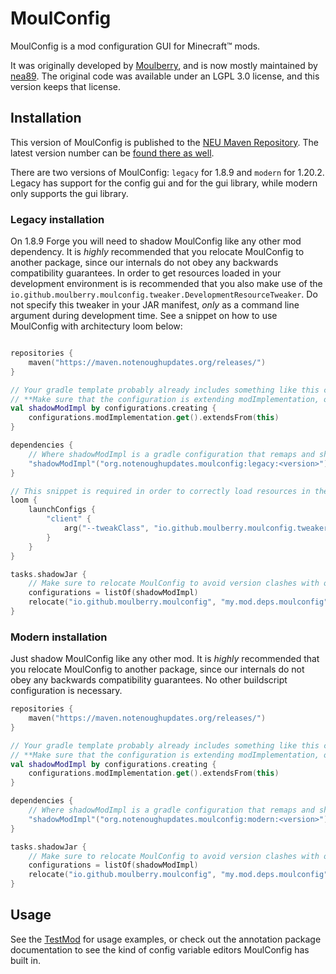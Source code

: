 # MoulConfig

MoulConfig is a mod configuration GUI for Minecraft™ mods.

It was originally developed by [Moulberry](https://moulberry.codes),
and is now mostly maintained by [nea89](https://nea.moe/). The original code was available
under an LGPL 3.0 license, and this version keeps that license.

## Installation

This version of MoulConfig is published to the [NEU Maven Repository][neurepo]. The latest
version number can be [found there as well][versionlisting].

There are two versions of MoulConfig: `legacy` for 1.8.9 and `modern` for 1.20.2. Legacy has support for the config gui
and for the gui library, while modern only supports the gui library.

### Legacy installation

On 1.8.9 Forge you will need to shadow MoulConfig like any other mod dependency. It is *highly* recommended that
you relocate MoulConfig to another package, since our internals do not obey any backwards compatibility guarantees.
In order to get resources loaded in your development environment is is recommended that you also make use of the
`io.github.moulberry.moulconfig.tweaker.DevelopmentResourceTweaker`. Do not specify this tweaker in your JAR manifest,
*only* as a command line argument during development time. See a snippet on how to use MoulConfig with architectury loom
below:

```kotlin

repositories {
    maven("https://maven.notenoughupdates.org/releases/")
}

// Your gradle template probably already includes something like this configuration.
// **Make sure that the configuration is extending modImplementation, otherwise you will run into name issues**
val shadowModImpl by configurations.creating {
    configurations.modImplementation.get().extendsFrom(this)
}

dependencies {
    // Where shadowModImpl is a gradle configuration that remaps and shades the jar.
    "shadowModImpl"("org.notenoughupdates.moulconfig:legacy:<version>")
}

// This snippet is required in order to correctly load resources in the development environment
loom {
    launchConfigs {
        "client" {
            arg("--tweakClass", "io.github.moulberry.moulconfig.tweaker.DevelopmentResourceTweaker")
        }
    }
}

tasks.shadowJar {
    // Make sure to relocate MoulConfig to avoid version clashes with other mods
    configurations = listOf(shadowModImpl)
    relocate("io.github.moulberry.moulconfig", "my.mod.deps.moulconfig")
}
```

### Modern installation

Just shadow MoulConfig like any other mod. It is *highly* recommended that you relocate MoulConfig to another package,
since our internals do not obey any backwards compatibility guarantees. No other buildscript configuration is necessary.

```kt
repositories {
    maven("https://maven.notenoughupdates.org/releases/")
}

// Your gradle template probably already includes something like this configuration.
// **Make sure that the configuration is extending modImplementation, otherwise you will run into name issues**
val shadowModImpl by configurations.creating {
    configurations.modImplementation.get().extendsFrom(this)
}

dependencies {
    // Where shadowModImpl is a gradle configuration that remaps and shades the jar.
    "shadowModImpl"("org.notenoughupdates.moulconfig:modern:<version>")
}

tasks.shadowJar {
    // Make sure to relocate MoulConfig to avoid version clashes with other mods
    configurations = listOf(shadowModImpl)
    relocate("io.github.moulberry.moulconfig", "my.mod.deps.moulconfig")
}
```


## Usage

See
the [TestMod](https://github.com/NotEnoughUpdates/MoulConfig/blob/master/modern/src/main/kotlin/io/github/notenoughupdates/moulconfig/test)
for usage examples, or check out the annotation
package documentation to see the kind of config variable editors MoulConfig has built in.

[neurepo]: https://maven.notenoughupdates.org/#/

[versionlisting]: https://maven.notenoughupdates.org/#/releases/org/notenoughupdates/moulconfig/
